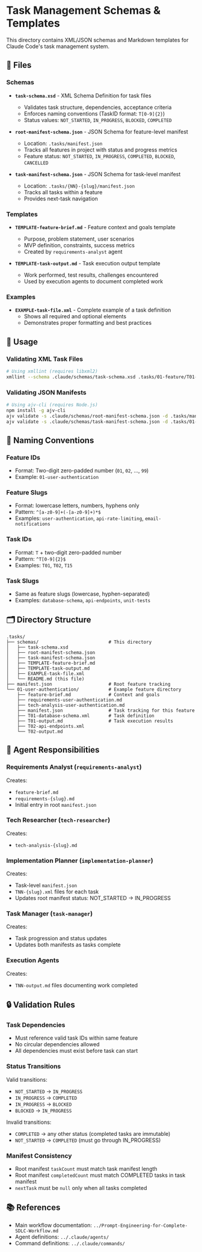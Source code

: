 # Task Management Schemas & Templates

This directory contains XML/JSON schemas and Markdown templates for Claude Code's task management system.

## 📁 Files

### Schemas

- **`task-schema.xsd`** - XML Schema Definition for task files
  - Validates task structure, dependencies, acceptance criteria
  - Enforces naming conventions (TaskID format: `T[0-9]{2}`)
  - Status values: `NOT_STARTED`, `IN_PROGRESS`, `BLOCKED`, `COMPLETED`

- **`root-manifest-schema.json`** - JSON Schema for feature-level manifest
  - Location: `.tasks/manifest.json`
  - Tracks all features in project with status and progress metrics
  - Feature status: `NOT_STARTED`, `IN_PROGRESS`, `COMPLETED`, `BLOCKED`, `CANCELLED`

- **`task-manifest-schema.json`** - JSON Schema for task-level manifest
  - Location: `.tasks/{NN}-{slug}/manifest.json`
  - Tracks all tasks within a feature
  - Provides next-task navigation

### Templates

- **`TEMPLATE-feature-brief.md`** - Feature context and goals template
  - Purpose, problem statement, user scenarios
  - MVP definition, constraints, success metrics
  - Created by `requirements-analyst` agent

- **`TEMPLATE-task-output.md`** - Task execution output template
  - Work performed, test results, challenges encountered
  - Used by execution agents to document completed work

### Examples

- **`EXAMPLE-task-file.xml`** - Complete example of a task definition
  - Shows all required and optional elements
  - Demonstrates proper formatting and best practices

## 🔧 Usage

### Validating XML Task Files

```bash
# Using xmllint (requires libxml2)
xmllint --schema .claude/schemas/task-schema.xsd .tasks/01-feature/T01-task.xml
```

### Validating JSON Manifests

```bash
# Using ajv-cli (requires Node.js)
npm install -g ajv-cli
ajv validate -s .claude/schemas/root-manifest-schema.json -d .tasks/manifest.json
ajv validate -s .claude/schemas/task-manifest-schema.json -d .tasks/01-feature/manifest.json
```

## 📐 Naming Conventions

### Feature IDs
- Format: Two-digit zero-padded number (`01`, `02`, ..., `99`)
- Example: `01-user-authentication`

### Feature Slugs
- Format: lowercase letters, numbers, hyphens only
- Pattern: `^[a-z0-9]+(-[a-z0-9]+)*$`
- Examples: `user-authentication`, `api-rate-limiting`, `email-notifications`

### Task IDs
- Format: `T` + two-digit zero-padded number
- Pattern: `^T[0-9]{2}$`
- Examples: `T01`, `T02`, `T15`

### Task Slugs
- Same as feature slugs (lowercase, hyphen-separated)
- Examples: `database-schema`, `api-endpoints`, `unit-tests`

## 🗂️ Directory Structure

```
.tasks/
├── schemas/                          # This directory
│   ├── task-schema.xsd
│   ├── root-manifest-schema.json
│   ├── task-manifest-schema.json
│   ├── TEMPLATE-feature-brief.md
│   ├── TEMPLATE-task-output.md
│   ├── EXAMPLE-task-file.xml
│   └── README.md (this file)
├── manifest.json                     # Root feature tracking
└── 01-user-authentication/           # Example feature directory
    ├── feature-brief.md              # Context and goals
    ├── requirements-user-authentication.md
    ├── tech-analysis-user-authentication.md
    ├── manifest.json                 # Task tracking for this feature
    ├── T01-database-schema.xml       # Task definition
    ├── T01-output.md                 # Task execution results
    ├── T02-api-endpoints.xml
    └── T02-output.md
```

## 🤖 Agent Responsibilities

### Requirements Analyst (`requirements-analyst`)
Creates:
- `feature-brief.md`
- `requirements-{slug}.md`
- Initial entry in root `manifest.json`

### Tech Researcher (`tech-researcher`)
Creates:
- `tech-analysis-{slug}.md`

### Implementation Planner (`implementation-planner`)
Creates:
- Task-level `manifest.json`
- `TNN-{slug}.xml` files for each task
- Updates root manifest status: NOT_STARTED → IN_PROGRESS

### Task Manager (`task-manager`)
Creates:
- Task progression and status updates
- Updates both manifests as tasks complete

### Execution Agents
Creates:
- `TNN-output.md` files documenting work completed

## 🔒 Validation Rules

### Task Dependencies
- Must reference valid task IDs within same feature
- No circular dependencies allowed
- All dependencies must exist before task can start

### Status Transitions
Valid transitions:
- `NOT_STARTED` → `IN_PROGRESS`
- `IN_PROGRESS` → `COMPLETED`
- `IN_PROGRESS` → `BLOCKED`
- `BLOCKED` → `IN_PROGRESS`

Invalid transitions:
- `COMPLETED` → any other status (completed tasks are immutable)
- `NOT_STARTED` → `COMPLETED` (must go through IN_PROGRESS)

### Manifest Consistency
- Root manifest `taskCount` must match task manifest length
- Root manifest `completedCount` must match COMPLETED tasks in task manifest
- `nextTask` must be `null` only when all tasks completed

## 📚 References

- Main workflow documentation: `../Prompt-Engineering-for-Complete-SDLC-Workflow.md`
- Agent definitions: `../.claude/agents/`
- Command definitions: `../.claude/commands/`
